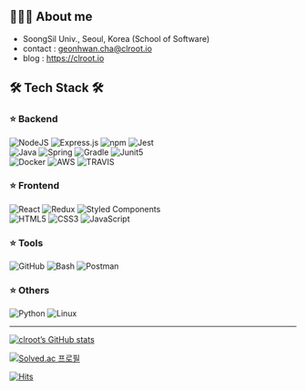 ## 👨🏽‍💻 About me
- SoongSil Univ., Seoul, Korea (School of Software)
- contact : geonhwan.cha@clroot.io
- blog : https://clroot.io
  
## 🛠 Tech Stack 🛠 
### ⭐️ Backend
![NodeJS](https://img.shields.io/badge/node.js-6DA55F?style=for-the-badge&logo=node.js&logoColor=white) ![Express.js](https://img.shields.io/badge/express.js-%23404d59.svg?style=for-the-badge&logo=express&logoColor=%2361DAFB) ![npm](https://img.shields.io/badge/npm-%23333333.svg?style=for-the-badge&logo=npm&logoColor=white) ![Jest](https://img.shields.io/badge/jest-%23907F7F.svg?style=for-the-badge&logo=jest&logoColor=white)
<br/>
![Java](https://img.shields.io/badge/Java-%23f89820.svg?style=for-the-badge&logo=java&logoColor=white) ![Spring](https://img.shields.io/badge/Spring-%236db33f.svg?style=for-the-badge&logo=spring&logoColor=white) ![Gradle](https://img.shields.io/badge/gradle-%2302303A.svg?style=for-the-badge&logo=gradle&logoColor=white) ![Junit5](https://img.shields.io/badge/junit5-%23ba3925.svg?style=for-the-badge&logo=junit5&logoColor=white)
<br/>
![Docker](https://img.shields.io/badge/Docker-%230db7ed.svg?style=for-the-badge&logo=docker&logoColor=white) ![AWS](https://img.shields.io/badge/AWS-%23ff9900.svg?style=for-the-badge&logo=amazon&logoColor=white) ![TRAVIS](https://img.shields.io/badge/Travis-%233eaaaf.svg?style=for-the-badge&logo=travis&logoColor=white)

### ⭐️ Frontend
![React](https://img.shields.io/badge/react-%2320232a.svg?style=for-the-badge&logo=react&logoColor=%2361DAFB) ![Redux](https://img.shields.io/badge/redux-%23593d88.svg?style=for-the-badge&logo=redux&logoColor=white) ![Styled Components](https://img.shields.io/badge/styled--components-DB7093?style=for-the-badge&logo=styled-components&logoColor=white)
<br/>
![HTML5](https://img.shields.io/badge/html5-%23E34F26.svg?style=for-the-badge&logo=html5&logoColor=white) ![CSS3](https://img.shields.io/badge/css3-%231572B6.svg?style=for-the-badge&logo=css3&logoColor=white) ![JavaScript](https://img.shields.io/badge/javascript-%23323330.svg?style=for-the-badge&logo=javascript&logoColor=%23F7DF1E)  

### ⭐️ Tools
![GitHub](https://img.shields.io/badge/github-%23121011.svg?style=for-the-badge&logo=github&logoColor=white) ![Bash](https://img.shields.io/badge/-%23!%2Fbin%2Fbash-%231f425f.svg?style=for-the-badge&logo=terminal&logoColor=white) ![Postman](https://img.shields.io/badge/Postman-FF6C37?style=for-the-badge&logo=postman&logoColor=white)

### ⭐️ Others
![Python](https://img.shields.io/badge/python-3670A0?style=for-the-badge&logo=python&logoColor=ffdd54) ![Linux](https://img.shields.io/badge/Linux-FCC624?style=for-the-badge&logo=linux&logoColor=black)

---

[![clroot’s GitHub stats](https://github-readme-stats.vercel.app/api?username=clroot&theme=slateorange)](https://github.com/anuraghazra/github-readme-stats)

[![Solved.ac 프로필](http://mazassumnida.wtf/api/generate_badge?boj=abcdkh1209)](https://solved.ac/abcdkh1209)

[![Hits](https://hits.seeyoufarm.com/api/count/incr/badge.svg?url=https%3A%2F%2Fgithub.com%2Fclroot&count_bg=%2379C83D&title_bg=%23555555&icon=&icon_color=%23E7E7E7&title=hits&edge_flat=false)](https://hits.seeyoufarm.com)
